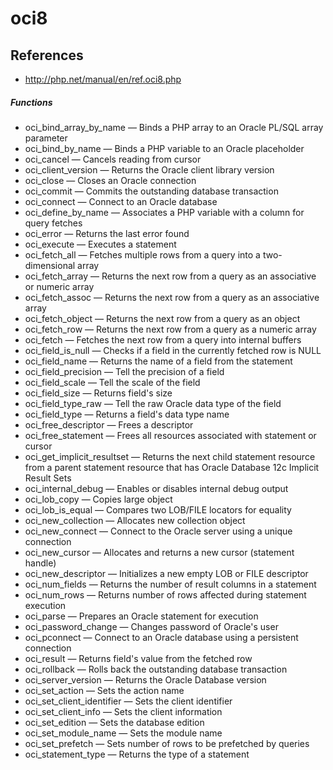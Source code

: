 # oci8

## References
* http://php.net/manual/en/ref.oci8.php

##### Functions
* oci_bind_array_by_name — Binds a PHP array to an Oracle PL/SQL array parameter
* oci_bind_by_name — Binds a PHP variable to an Oracle placeholder
* oci_cancel — Cancels reading from cursor
* oci_client_version — Returns the Oracle client library version
* oci_close — Closes an Oracle connection
* oci_commit — Commits the outstanding database transaction
* oci_connect — Connect to an Oracle database
* oci_define_by_name — Associates a PHP variable with a column for query fetches
* oci_error — Returns the last error found
* oci_execute — Executes a statement
* oci_fetch_all — Fetches multiple rows from a query into a two-dimensional array
* oci_fetch_array — Returns the next row from a query as an associative or numeric array
* oci_fetch_assoc — Returns the next row from a query as an associative array
* oci_fetch_object — Returns the next row from a query as an object
* oci_fetch_row — Returns the next row from a query as a numeric array
* oci_fetch — Fetches the next row from a query into internal buffers
* oci_field_is_null — Checks if a field in the currently fetched row is NULL
* oci_field_name — Returns the name of a field from the statement
* oci_field_precision — Tell the precision of a field
* oci_field_scale — Tell the scale of the field
* oci_field_size — Returns field's size
* oci_field_type_raw — Tell the raw Oracle data type of the field
* oci_field_type — Returns a field's data type name
* oci_free_descriptor — Frees a descriptor
* oci_free_statement — Frees all resources associated with statement or cursor
* oci_get_implicit_resultset — Returns the next child statement resource from a parent statement resource that has Oracle Database 12c Implicit Result Sets
* oci_internal_debug — Enables or disables internal debug output
* oci_lob_copy — Copies large object
* oci_lob_is_equal — Compares two LOB/FILE locators for equality
* oci_new_collection — Allocates new collection object
* oci_new_connect — Connect to the Oracle server using a unique connection
* oci_new_cursor — Allocates and returns a new cursor (statement handle)
* oci_new_descriptor — Initializes a new empty LOB or FILE descriptor
* oci_num_fields — Returns the number of result columns in a statement
* oci_num_rows — Returns number of rows affected during statement execution
* oci_parse — Prepares an Oracle statement for execution
* oci_password_change — Changes password of Oracle's user
* oci_pconnect — Connect to an Oracle database using a persistent connection
* oci_result — Returns field's value from the fetched row
* oci_rollback — Rolls back the outstanding database transaction
* oci_server_version — Returns the Oracle Database version
* oci_set_action — Sets the action name
* oci_set_client_identifier — Sets the client identifier
* oci_set_client_info — Sets the client information
* oci_set_edition — Sets the database edition
* oci_set_module_name — Sets the module name
* oci_set_prefetch — Sets number of rows to be prefetched by queries
* oci_statement_type — Returns the type of a statement
